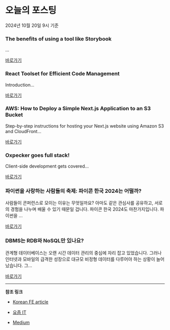 # 오늘의 포스팅 
2024년 10월 20일 9시 기준 

### The benefits of using a tool like Storybook 

 ... 

 [바로가기](https://medium.com/m/signin?actionUrl=https%3A%2F%2Fmedium.com%2F_%2Fbookmark%2Fp%2F23c1020569ed&operation=register&redirect=https%3A%2F%2Fmedium.com%2F%40AsWeb85%2Fthe-benefits-of-using-a-tool-like-storybook-23c1020569ed&source=------frontend---0-84----------frontend------bookmark_preview----414ca884_8005_4e05_a0b4_d96c51db6f36-------) 

### React Toolset for Efficient Code Management 

 Introduction... 

 [바로가기](https://medium.com/m/signin?actionUrl=https%3A%2F%2Fmedium.com%2F_%2Fbookmark%2Fp%2Fa72c4e6ba3db&operation=register&redirect=https%3A%2F%2Fmedium.com%2F%40huzaifamalik3216%2Freact-toolset-for-efficient-code-management-a72c4e6ba3db&source=------reactjs---0-84----------reactjs------bookmark_preview----340440a9_43db_4887_bc6d_9ca780e0ae8e-------) 

### AWS: How to Deploy a Simple Next.js Application to an S3 Bucket 

 Step-by-step instructions for hosting your Next.js website using Amazon S3 and CloudFront... 

 [바로가기](https://medium.com/m/signin?actionUrl=https%3A%2F%2Fmedium.com%2F_%2Fbookmark%2Fp%2F5aaf92766b49&operation=register&redirect=https%3A%2F%2Fblog.stackademic.com%2Faws-how-to-deploy-a-simple-next-js-application-to-an-s3-bucket-5aaf92766b49&source=------nextjs---0-84----------nextjs------bookmark_preview----7e0b7388_e46f_4434_be98_81104206f7f6-------) 

### Oxpecker goes full stack! 

 Client-side development gets covered... 

 [바로가기](https://medium.com/m/signin?actionUrl=https%3A%2F%2Fmedium.com%2F_%2Fbookmark%2Fp%2F45beb1f3da34&operation=register&redirect=https%3A%2F%2Fmedium.com%2F%40lanayx%2Foxpecker-goes-full-stack-45beb1f3da34&source=------front_end_development---0-84----------front_end_development------bookmark_preview----dd11bb7a_f670_4f33_93f6_1ffa000e7297-------) 

### 파이썬을 사랑하는 사람들의 축제: 파이콘 한국 2024는 어떨까? 

 사람들이 콘퍼런스로 모이는 이유는 무엇일까요? 아마도 같은 관심사를 공유하고, 서로의 경험을 나누며 배울 수 있기 때문일 겁니다. 파이콘 한국 2024도 마찬가지입니다. 파이썬을 ... 

 [바로가기](https://yozm.wishket.com/magazine/detail/2807/) 

### DBMS는 RDB와 NoSQL만 있나요? 

 관계형 데이터베이스는 오랜 시간 데이터 관리의 중심에 자리 잡고 있었습니다. 그러나 인터넷과 모바일의 급격한 성장으로 대규모 비정형 데이터를 다루어야 하는 상황이 늘어났습니다. 그... 

 [바로가기](https://yozm.wishket.com/magazine/detail/2806/) 

---

**참조 링크**

- [Korean FE article](https://kofearticle.substack.com) 

- [요즘 IT](https://yozm.wishket.com/magazine) 

- [Medium](https://medium.com) 

